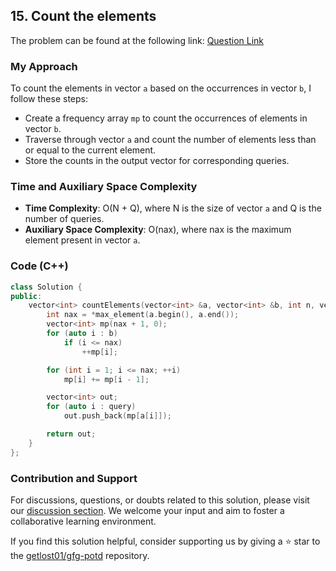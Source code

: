 ## 15. Count the elements

The problem can be found at the following link: [Question Link](https://www.geeksforgeeks.org/problems/count-the-elements1529/1)

### My Approach

To count the elements in vector `a` based on the occurrences in vector `b`, I follow these steps:
- Create a frequency array `mp` to count the occurrences of elements in vector `b`.
- Traverse through vector `a` and count the number of elements less than or equal to the current element.
- Store the counts in the output vector for corresponding queries.

### Time and Auxiliary Space Complexity

- **Time Complexity**: O(N + Q), where N is the size of vector `a` and Q is the number of queries.
- **Auxiliary Space Complexity**: O(nax), where nax is the maximum element present in vector `a`.

### Code (C++)

```cpp
class Solution {
public:
    vector<int> countElements(vector<int> &a, vector<int> &b, int n, vector<int> &query, int q) {
        int nax = *max_element(a.begin(), a.end());
        vector<int> mp(nax + 1, 0);
        for (auto i : b)
            if (i <= nax)
                ++mp[i];

        for (int i = 1; i <= nax; ++i)
            mp[i] += mp[i - 1];

        vector<int> out;
        for (auto i : query)
            out.push_back(mp[a[i]]);

        return out;
    }
};
```

### Contribution and Support

For discussions, questions, or doubts related to this solution, please visit our [discussion section](https://github.com/getlost01/gfg-potd/discussions). We welcome your input and aim to foster a collaborative learning environment.

If you find this solution helpful, consider supporting us by giving a ⭐ star to the [getlost01/gfg-potd](https://github.com/getlost01/gfg-potd) repository.